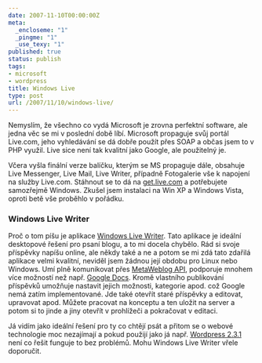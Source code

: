 ```yaml
---
date: 2007-11-10T00:00:00Z
meta:
  _encloseme: "1"
  _pingme: "1"
  _use_texy: "1"
published: true
status: publish
tags:
- microsoft
- wordpress
title: Windows Live
type: post
url: /2007/11/10/windows-live/
---
```


<p>Nemyslím, že všechno co vydá Microsoft je zrovna perfektní software, ale jedna věc se mi v poslední době líbí. Microsoft propaguje svůj portál Live.com, jeho vyhledávání se dá dobře použít přes SOAP a občas jsem to v PHP využil. Live sice není tak kvalitní jako Google, ale použitelný je.</p>  <p>Včera vyšla finální verze balíčku, kterým se MS propaguje dále, obsahuje Live Messenger, Live Mail, Live Writer, případně Fotogalerie vše k napojení na služby Live.com. Stáhnout se to dá na <a href="http://get.live.com">get.live.com</a> a potřebujete samozřejmě Windows. Zkušel jsem instalaci na Win XP a Windows Vista, oproti betě vše proběhlo v pořádku. </p>  <h3>Windows Live Writer</h3>  <p>Proč o tom píšu je aplikace <a href="http://windowslivewriter.spaces.live.com/">Windows Live Writer</a>. Tato aplikace je ideální desktopové řešení pro psaní blogu, a to mi docela chybělo. Rád si svoje příspěvky napíšu online, ale někdy také a ne a potom se mi zdá tato zdařilá aplikace velmi kvalitní, neviděl jsem žádnou její obdobu pro Linux nebo Windows. Umí plně komunikovat přes <a href="http://www.xmlrpc.com/metaWeblogApi">MetaWeblog API</a>, podporuje mnohem více možností než např. <a href="http://docs.google.com">Google Docs</a>. Kromě vlastního publikování příspěvků umožňuje nastavit jejich možnosti, kategorie apod. což Google nemá zatím implementované. Jde také otevřít staré příspěvky a editovat, upravovat apod. Můžete pracovat na konceptu a ten uložit na server a potom si to jinde a jiny otevřít v prohlížeči a pokračovat v editaci. </p>  <p>Já vidím jako ideální řešení pro ty co chtějí psát a přitom se o webové technologie moc nezajímají a pokud použijí jako já např. <a href="http://wordpress.org/">Wordpress 2.3.1</a> není co řešit funguje to bez problémů. Mohu Windows Live Writer vřele doporučit.</p>
